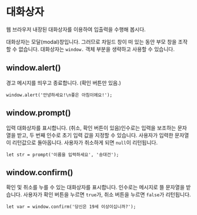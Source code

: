 # 대화상자

웹 브라우저 내장된 대화상자를 이용하여 입출력을 수행해 봅시다.

대화상자는 모달(modal)창입니다. 그러므로 차일드 창이 떠 있는 동안 부모 창을 조작할 수 없습니다. 대화상자는 `window.` 객체 부분을 생략하고 사용할 수 있습니다.

## window.alert()

경고 메시지를 띄우고 종료합니다. (확인 버튼만 있음.)  

```
window.alert('안녕하세요!\n좋은 아침이에요!');
```

## window.prompt()

입력 대화상자를 표시합니다. (취소, 확인 버튼이 있음)인수로는 입력을 보조하는 문자열을 받고, 두 번째 인수로 초기 입력 값을 지정할 수 있습니다. 사용자가 입력한 문자열이 리턴값으로 돌아옵니다. 사용자가 취소하게 되면 `null`이 리턴됩니다.

```
let str = prompt('이름을 입력하세요', '송대건');
```

## window.confirm()

확인 및 취소를 누를 수 있는 대화상자를 표시합니다. 인수로는 메시지로 뜰 문자열을 받습니다. 사용자가 확인 버튼을 누르면 `true`가, 취소 버튼을 누르면 `false`가 리턴됩니다.

```
let var = window.confirm('당신은 19세 이상이십니까?');
```
